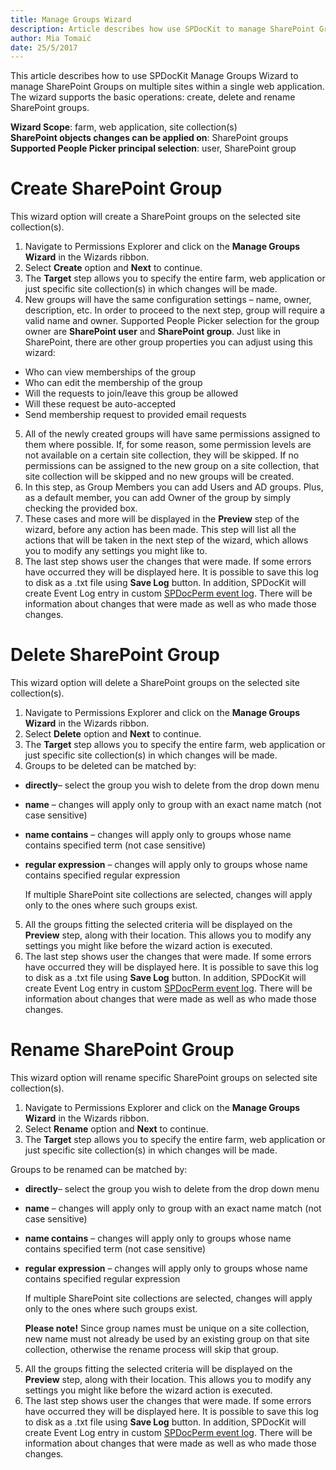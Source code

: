 ```yaml
---
title: Manage Groups Wizard
description: Article describes how use SPDocKit to manage SharePoint Groups
author: Mia Tomaić
date: 25/5/2017
---
```


This article describes how to use SPDocKit Manage Groups Wizard to manage SharePoint Groups on multiple sites within a single web application. The wizard supports the basic operations: create, delete and rename SharePoint groups.

**Wizard Scope**: farm, web application, site collection(s)  
**SharePoint objects changes can be applied on**: SharePoint groups  
**Supported People Picker principal selection**: user, SharePoint group

# Create SharePoint Group
This wizard option will create a SharePoint groups on the selected site collection(s).
1. Navigate to Permissions Explorer and click on the **Manage Groups Wizard** in the Wizards ribbon.
2. Select **Create** option and **Next** to continue.
3. The **Target** step allows you to specify the entire farm, web application or just specific site collection(s) in which changes will be made.
4.  New groups will have the same configuration settings – name, owner, description, etc. In order to proceed to the next step, group will require a valid name and owner. Supported People Picker selection for the group owner are **SharePoint user** and **SharePoint group**. Just like in SharePoint, there are other group properties you can adjust using this wizard:

* Who can view memberships of the group
* Who can edit the membership of the group
* Will the requests to join/leave this group be allowed
* Will these request be auto-accepted
* Send membership request to provided email requests

5. All of the newly created groups will have same permissions assigned to them where possible. If, for some reason, some permission levels are not available on a certain site collection, they will be skipped. If no permissions can be assigned to the new group on a site collection, that site collection will be skipped and no new groups will be created.
6. In this step, as Group Members you can add Users and AD groups. Plus, as a default member, you can add Owner of the group by simply checking the provided box.
7. These cases and more will be displayed in the **Preview** step of the wizard, before any action has been made. This step will list all the actions that will be taken in the next step of the wizard, which allows you to modify any settings you might like to.
8. The last step shows user the changes that were made. If some errors have occurred they will be displayed here. It is possible to save this log to disk as a .txt file using **Save Log** button. In addition, SPDocKit will create Event Log entry in custom [SPDocPerm event log](#internal/permission-management/spdocit-permission-management-event-log). There will be information about changes that were made as well as who made those changes.

# Delete SharePoint Group
This wizard option will delete a SharePoint groups on the selected site collection(s).
1.  Navigate to Permissions Explorer and click on the **Manage Groups Wizard** in the Wizards ribbon.
2. Select **Delete** option and **Next** to continue.
3. The **Target** step allows you to specify the entire farm, web application or just specific site collection(s) in which changes will be made.
4.  Groups to be deleted can be matched by:

* **directly**– select the group you wish to delete from the drop down menu
* **name** – changes will apply only to group with an exact name match (not case sensitive)
* **name contains** – changes will apply only to groups whose name contains specified term (not case sensitive)
* **regular expression** – changes will apply only to groups whose name contains specified regular expression

    If multiple SharePoint site collections are selected, changes will apply only to the ones where such groups exist.
5. All the groups fitting the selected criteria will be displayed on the **Preview** step, along with their location. This allows you to modify any settings you might like before the wizard action is executed.
6. The last step shows user the changes that were made. If some errors have occurred they will be displayed here. It is possible to save this log to disk as a .txt file using **Save Log** button. In addition, SPDocKit will create Event Log entry in custom [SPDocPerm event log](#internal/permission-management/spdockit-permission-management-event-log). There will be information about changes that were made as well as who made those changes.

# Rename SharePoint Group
This wizard option will rename specific SharePoint groups on selected site collection(s).

1. Navigate to Permissions Explorer and click on the **Manage Groups Wizard** in the Wizards ribbon.
2. Select **Rename** option and **Next** to continue.
3. The **Target** step allows you to specify the entire farm, web application or just specific site collection(s) in which changes will be made.

Groups to be renamed can be matched by:
* **directly**– select the group you wish to delete from the drop down menu
* **name** – changes will apply only to group with an exact name match (not case sensitive)
* **name contains** – changes will apply only to groups whose name contains specified term (not case sensitive)
* **regular expression** – changes will apply only to groups whose name contains specified regular expression

    If multiple SharePoint site collections are selected, changes will apply only to the ones where such groups exist.

    **Please note!** Since group names must be unique on a site collection, new name must not already be used by an existing group on that site collection, otherwise the rename process will skip that group.
5. All the groups fitting the selected criteria will be displayed on the **Preview** step, along with their location. This allows you to modify any settings you might like before the wizard action is executed.
6. The last step shows user the changes that were made. If some errors have occurred they will be displayed here. It is possible to save this log to disk as a .txt file using **Save Log** button. In addition, SPDocKit will create Event Log entry in custom [SPDocPerm event log](#internal/permission-management/spdockit-permission-management-event-log). There will be information about changes that were made as well as who made those changes.